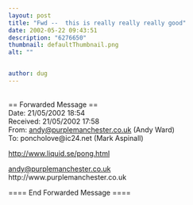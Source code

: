 ```yaml
---
layout: post
title: "Fwd --  this is really really really good"
date: 2002-05-22 09:43:51
description: "6276650"
thumbnail: defaultThumbnail.png
alt: ""


author: dug
---
```


<p><br /> == Forwarded Message == <br /> Date: 21/05/2002 18:54 <br /> Received: 21/05/2002 17:58 <br /> From: <a href="andy@purplemanchester.co.uk">andy@purplemanchester.co.uk</a> (Andy Ward) <br /> To: poncholove@ic24.net (Mark Aspinall)</p>

<p><a href="http://www.liquid.se/pong.html">http://www.liquid.se/pong.html</a></p>



<p><a href="andy@purplemanchester.co.uk">andy@purplemanchester.co.uk</a><br /> http://www.purplemanchester.co.uk</p>



==== End Forwarded Message ====
